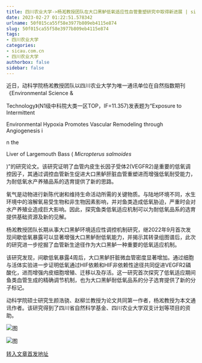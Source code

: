```yaml
---
title: 四川农业大学->杨淞教授团队在大口黑鲈低氧适应性血管重塑研究中取得新进展 | sicau.com.cn
date: 2023-02-27 01:22:51.578342
urlname: 50f015ca55f58e3977b809eb4115e874
slug: 50f015ca55f58e3977b809eb4115e874
tags: 
- 四川农业大学
categories:
- sicau.com.cn
- 四川农业大学
authorbox: false
sidebar: false
---
```

近日，动科学院杨淞教授团队以四川农业大学为唯一通讯单位在自然指数期刊《Environmental Science &

Technology》(N1级中科院大类一区TOP，IF=11.357)发表题为“Exposure to Intermittent

Environmental Hypoxia Promotes Vascular Remodeling through Angiogenesis i
<!--more-->
n the

Liver of Largemouth Bass ( _Micropterus salmoides_

)”的研究论文。该研究证明了血管内皮生长因子受体2(VEGFR2)是重要的低氧调控因子，其通过调控血管新生促进大口黑鲈肝脏血管重塑进而增强低氧耐受能力，为耐低氧水产养殖品系的选育提供了新的思路。

氧气是动物进行新陈代谢和维持生命活动所需的关键物质。与陆地环境不同，水生环境中的溶解氧易受生物和非生物因素影响，并对鱼类造成低氧胁迫，严重时会对水产养殖业造成巨大影响。因此，探究鱼类低氧适应机制可以为耐低氧品系的选育提供基础资源及新的见解。

杨淞教授团队长期从事大口黑鲈环境适应性调控机制研究，继2022年9月首次发现间歇低氧暴露可以显著增强大口黑鲈耐低氧能力，并揭示其转录组图谱后，此次的研究进一步挖掘了血管新生途径作为大口黑鲈一种重要的低氧适应机制。

该研究发现，间歇低氧暴露4周后，大口黑鲈肝脏微血管密度显著增加。通过细胞与活体实验进一步证明低氧通过HIF依赖和HIF非依赖性途径共同促进VEGFR2磷酸化，进而增强内皮细胞增殖、迁移以及存活。这一研究首次探究了低氧适应期间鱼类血管生成的精确调节机制，也为大口黑鲈耐低氧品系的分子选育提供了新的分子标记。

动科学院硕士研究生颜浩骁、赵柳兰教授为论文共同第一作者，杨淞教授为本文通讯作者。该研究得到了四川省自然科学基金、四川农业大学双支计划等项目的资助。

![图](https://news.sicau.edu.cn/__local/A/D6/03/42840E2DD5ACAB7BF54801E29C9_E5248FE5_56677.png)

![图](https://news.sicau.edu.cn/__local/A/8E/5B/BA435403C29178E6B1516C1F8E7_14058F00_6BC8D.png)

[转入文章首发地址](https://news.sicau.edu.cn/info/1078/71089.htm)